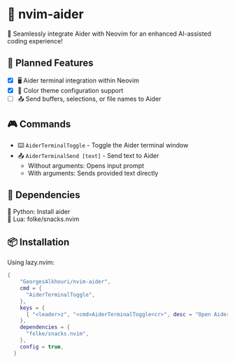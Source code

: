 # 🚀 nvim-aider

🤖 Seamlessly integrate Aider with Neovim for an enhanced AI-assisted coding experience!

## 🌟 Planned Features

- [x] 🖥️ Aider terminal integration within Neovim
- [x] 🎨 Color theme configuration support
- [ ] 📤 Send buffers, selections, or file names to Aider

## 🎮 Commands

- ⌨️ `AiderTerminalToggle` - Toggle the Aider terminal window
- 📤 `AiderTerminalSend [text]` - Send text to Aider
  - Without arguments: Opens input prompt
  - With arguments: Sends provided text directly

## 🔗 Dependencies

🐍 Python: Install aider  
🌙 Lua: folke/snacks.nvim

## 📦 Installation

Using lazy.nvim:

```lua
{
    "GeorgesAlkhouri/nvim-aider",
    cmd = {
      "AiderTerminalToggle",
    },
    keys = {
      { "<leader>z", "<cmd>AiderTerminalToggle<cr>", desc = "Open Aider" },
    },
    dependencies = {
      "folke/snacks.nvim",
    },
    config = true,
  }
```
